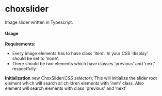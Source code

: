 # choxslider
Image slider written in Typescript.

#### Usage
**Requirements:**
 * Every image elements has to have class 'item'. In your CSS 'display' should be set to 'none'.
 * There should be two elements which have classes 'previous' and 'next' respectfully
 
**Initialization**
new ChoxSlider(_CSS selector_);
This will initialize the slider root element which will search all children elements with 'item' class. Also element will search elements with class 'previous' and 'next'
